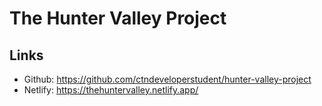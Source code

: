 # The Hunter Valley Project

## Links
- Github: https://github.com/ctndeveloperstudent/hunter-valley-project
- Netlify: https://thehuntervalley.netlify.app/